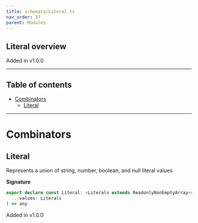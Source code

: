 ```yaml
---
title: schemata/Literal.ts
nav_order: 37
parent: Modules
---
```


## Literal overview

Added in v1.0.0

---

<h2 class="text-delta">Table of contents</h2>

- [Combinators](#combinators)
  - [Literal](#literal)

---

# Combinators

## Literal

Represents a union of string, number, boolean, and null literal values

**Signature**

```ts
export declare const Literal: <Literals extends ReadonlyNonEmptyArray<string | number | boolean | null>>(
  ...values: Literals
) => any
```

Added in v1.0.0
